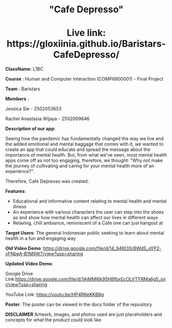    <h1 align="center">"Cafe Depresso"</h1> 
   <h1 align="center">Live link: https://gloxiinia.github.io/Baristars-CafeDepresso/</h1>
   
   **ClassName**: L1BC
   
   **Course**   : Human and Computer Interaction (COMP6800001) - Final Project
   
   **Team**     : Baristars
   
   **Members**  :
        
   Jessica Sie - 2502053653
        
   Rachel Anastasia Wijaya - 2502009646
          
   **Description of our app**:
       
   Seeing how the pandemic has fundamentally changed the way we live and the added emotional and mental baggage that comes with it, we wanted to create an app that could educate     and spread the message about the importance of mental health. But, from what we've seen, most mental health apps come off as not too engaging, therefore, we thought: "Why       not make the journey of cultivating and caring for your mental health more of an experience?". 

   Therefore, Cafe Depresso was created.
       
   **Features**:
      
   - Educational and informative content relating to mental health and mental illness
   - An experience with various characters the user can step into the shoes as and show how mental health can affect our lives in different ways
   - Relaxing, chill ambiance, reminiscent of a Cafe one can just hangout at
       
   **Target Users**:
   The general Indonesian public seeking to learn about mental health in a fun and engaging way
   
   **Old Video Demo**:
   https://drive.google.com/file/d/14_946t3SrBWdS_oYP2-xFNbeA-B1M9W7/view?usp=sharing
   
   **Updated Video Demo**:
   
   Google Drive Link:https://drive.google.com/file/d/1AjMMl6k95HBfbxEcOLVTYRMa6g5_iojr/view?usp=sharing
   
   YouTube Link: https://youtu.be/HP4RKeKKB8g
       
   **Poster**:
   The poster can be viewed in the docs folder of the repository

   **DISCLAIMER**
   Artwork, images, and photos used are just placeholders and concepts for what the product could look like
   
       
       
